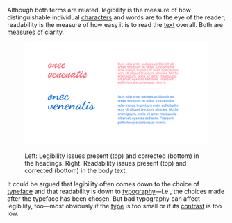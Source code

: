 
Although both terms are related, legibility is the measure of how distinguishable individual [characters](/glossary/character) and words are to the eye of the reader; readability is the measure of how easy it is to read the [text](/glossary/text_copy) overall. Both are measures of clarity.

<figure>

![A heading and a paragraph, each set in different typefaces, and rendered once at the top and again at the bottom. In the top examples, the heading text is arguably hard to read due to the legibility of the typeface, and the paragraph text is arguably hard to read because of the very small line height. In the bottom examples, the heading text is easier to read because it’s now set in a more legible typeface, and the paragraph text is easier to read because the line height has been increased.](images/thumbnail.svg)
<figcaption>Left: Legibility issues present (top) and corrected (bottom) in the headings. Right: Readability issues present (top) and corrected (bottom) in the body text.</figcaption>

</figure>

It could be argued that legibility often comes down to the choice of [typeface](/glossary/typeface) and that readability is down to [typography](/glossary/typography)—i.e., the choices made after the typeface has been chosen. But bad typography can affect legibility, too—most obviously if the [type](/glossary/type) is too small or if its [contrast](/glossary/contrast) is too low.
